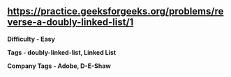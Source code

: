 ## https://practice.geeksforgeeks.org/problems/reverse-a-doubly-linked-list/1

**Difficulty - Easy**

**Tags - doubly-linked-list, Linked List**

**Company Tags - Adobe, D-E-Shaw**

